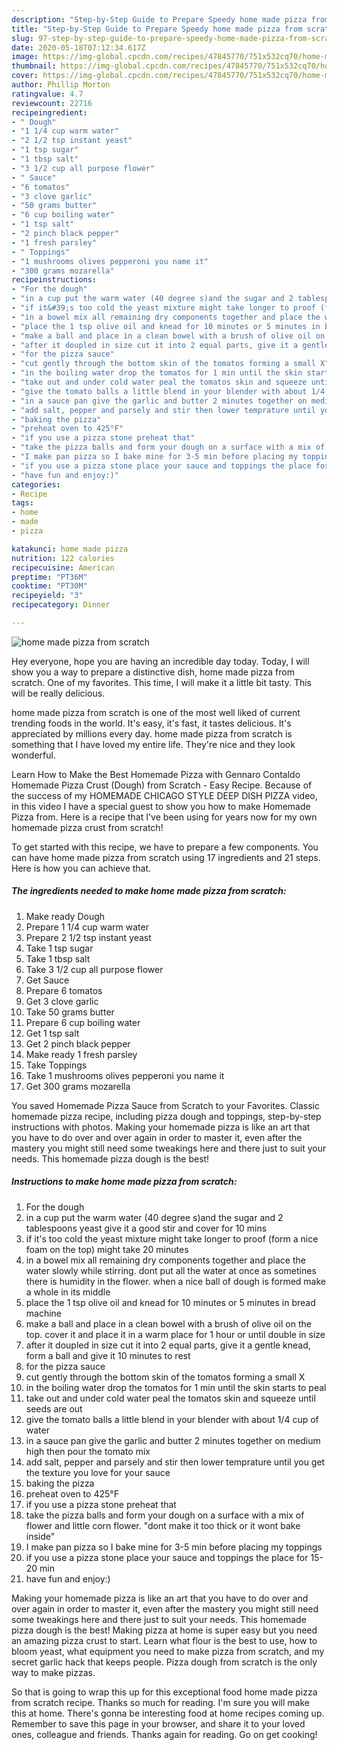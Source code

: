 ```yaml
---
description: "Step-by-Step Guide to Prepare Speedy home made pizza from scratch"
title: "Step-by-Step Guide to Prepare Speedy home made pizza from scratch"
slug: 97-step-by-step-guide-to-prepare-speedy-home-made-pizza-from-scratch
date: 2020-05-18T07:12:34.617Z
image: https://img-global.cpcdn.com/recipes/47845770/751x532cq70/home-made-pizza-from-scratch-recipe-main-photo.jpg
thumbnail: https://img-global.cpcdn.com/recipes/47845770/751x532cq70/home-made-pizza-from-scratch-recipe-main-photo.jpg
cover: https://img-global.cpcdn.com/recipes/47845770/751x532cq70/home-made-pizza-from-scratch-recipe-main-photo.jpg
author: Phillip Morton
ratingvalue: 4.7
reviewcount: 22716
recipeingredient:
- " Dough"
- "1 1/4 cup warm water"
- "2 1/2 tsp instant yeast"
- "1 tsp sugar"
- "1 tbsp salt"
- "3 1/2 cup all purpose flower"
- " Sauce"
- "6 tomatos"
- "3 clove garlic"
- "50 grams butter"
- "6 cup boiling water"
- "1 tsp salt"
- "2 pinch black pepper"
- "1 fresh parsley"
- " Toppings"
- "1 mushrooms olives pepperoni you name it"
- "300 grams mozarella"
recipeinstructions:
- "For the dough"
- "in a cup put the warm water (40 degree s)and the sugar and 2 tablespoons yeast give it a good stir and cover for 10 mins"
- "if it&#39;s too cold the yeast mixture might take longer to proof (form a nice foam on the top) might take 20 minutes"
- "in a bowel mix all remaining dry components together and place the water slowly while stirring.  dont put all the water at once as sometines there is humidity in the flower. when a nice ball of dough is formed make a whole in its middle"
- "place the 1 tsp olive oil and knead for 10 minutes or 5 minutes in bread machine"
- "make a ball and place in a clean bowel with a brush of olive oil on the top. cover it and place it in a warm place for 1 hour or until double in size"
- "after it doupled in size cut it into 2 equal parts, give it a gentle knead,  form a ball and give it 10 minutes to rest"
- "for the pizza sauce"
- "cut gently through the bottom skin of the tomatos forming a small X"
- "in the boiling water drop the tomatos for 1 min until the skin starts to peal"
- "take out and under cold water peal the tomatos skin and squeeze until seeds are out"
- "give the tomato balls a little blend in your blender with about 1/4 cup of water"
- "in a sauce pan give the garlic and butter 2 minutes together on medium high then pour the tomato mix"
- "add salt, pepper and parsely and stir then lower temprature until you get the texture you love for your sauce"
- "baking the pizza"
- "preheat oven to 425°F"
- "if you use a pizza stone preheat that"
- "take the pizza balls and form your dough on a surface with a mix of flower and little corn flower. &#34;dont make it too thick or it wont bake inside&#34;"
- "I make pan pizza so I bake mine for 3-5 min before placing my toppings"
- "if you use a pizza stone place your sauce and toppings the place for 15-20 min"
- "have fun and enjoy:)"
categories:
- Recipe
tags:
- home
- made
- pizza

katakunci: home made pizza 
nutrition: 122 calories
recipecuisine: American
preptime: "PT36M"
cooktime: "PT30M"
recipeyield: "3"
recipecategory: Dinner

---
```



![home made pizza from scratch](https://img-global.cpcdn.com/recipes/47845770/751x532cq70/home-made-pizza-from-scratch-recipe-main-photo.jpg)

Hey everyone, hope you are having an incredible day today. Today, I will show you a way to prepare a distinctive dish, home made pizza from scratch. One of my favorites. This time, I will make it a little bit tasty. This will be really delicious.

home made pizza from scratch is one of the most well liked of current trending foods in the world. It's easy, it's fast, it tastes delicious. It's appreciated by millions every day. home made pizza from scratch is something that I have loved my entire life. They're nice and they look wonderful.

Learn How to Make the Best Homemade Pizza with Gennaro Contaldo Homemade Pizza Crust (Dough) from Scratch - Easy Recipe. Because of the success of my HOMEMADE CHICAGO STYLE DEEP DISH PIZZA video, in this video I have a special guest to show you how to make Homemade Pizza from. Here is a recipe that I&#39;ve been using for years now for my own homemade pizza crust from scratch!


To get started with this recipe, we have to prepare a few components. You can have home made pizza from scratch using 17 ingredients and 21 steps. Here is how you can achieve that.

<!--inarticleads1-->

##### The ingredients needed to make home made pizza from scratch:

1. Make ready  Dough
1. Prepare 1 1/4 cup warm water
1. Prepare 2 1/2 tsp instant yeast
1. Take 1 tsp sugar
1. Take 1 tbsp salt
1. Take 3 1/2 cup all purpose flower
1. Get  Sauce
1. Prepare 6 tomatos
1. Get 3 clove garlic
1. Take 50 grams butter
1. Prepare 6 cup boiling water
1. Get 1 tsp salt
1. Get 2 pinch black pepper
1. Make ready 1 fresh parsley
1. Take  Toppings
1. Take 1 mushrooms olives pepperoni you name it
1. Get 300 grams mozarella


You saved Homemade Pizza Sauce from Scratch to your Favorites. Classic homemade pizza recipe, including pizza dough and toppings, step-by-step instructions with photos. Making your homemade pizza is like an art that you have to do over and over again in order to master it, even after the mastery you might still need some tweakings here and there just to suit your needs. This homemade pizza dough is the best! 

<!--inarticleads2-->

##### Instructions to make home made pizza from scratch:

1. For the dough
1. in a cup put the warm water (40 degree s)and the sugar and 2 tablespoons yeast give it a good stir and cover for 10 mins
1. if it&#39;s too cold the yeast mixture might take longer to proof (form a nice foam on the top) might take 20 minutes
1. in a bowel mix all remaining dry components together and place the water slowly while stirring.  dont put all the water at once as sometines there is humidity in the flower. when a nice ball of dough is formed make a whole in its middle
1. place the 1 tsp olive oil and knead for 10 minutes or 5 minutes in bread machine
1. make a ball and place in a clean bowel with a brush of olive oil on the top. cover it and place it in a warm place for 1 hour or until double in size
1. after it doupled in size cut it into 2 equal parts, give it a gentle knead,  form a ball and give it 10 minutes to rest
1. for the pizza sauce
1. cut gently through the bottom skin of the tomatos forming a small X
1. in the boiling water drop the tomatos for 1 min until the skin starts to peal
1. take out and under cold water peal the tomatos skin and squeeze until seeds are out
1. give the tomato balls a little blend in your blender with about 1/4 cup of water
1. in a sauce pan give the garlic and butter 2 minutes together on medium high then pour the tomato mix
1. add salt, pepper and parsely and stir then lower temprature until you get the texture you love for your sauce
1. baking the pizza
1. preheat oven to 425°F
1. if you use a pizza stone preheat that
1. take the pizza balls and form your dough on a surface with a mix of flower and little corn flower. &#34;dont make it too thick or it wont bake inside&#34;
1. I make pan pizza so I bake mine for 3-5 min before placing my toppings
1. if you use a pizza stone place your sauce and toppings the place for 15-20 min
1. have fun and enjoy:)


Making your homemade pizza is like an art that you have to do over and over again in order to master it, even after the mastery you might still need some tweakings here and there just to suit your needs. This homemade pizza dough is the best! Making pizza at home is super easy but you need an amazing pizza crust to start. Learn what flour is the best to use, how to bloom yeast, what equipment you need to make pizza from scratch, and my secret garlic hack that keeps people. Pizza dough from scratch is the only way to make pizzas. 

So that is going to wrap this up for this exceptional food home made pizza from scratch recipe. Thanks so much for reading. I'm sure you will make this at home. There's gonna be interesting food at home recipes coming up. Remember to save this page in your browser, and share it to your loved ones, colleague and friends. Thanks again for reading. Go on get cooking!
